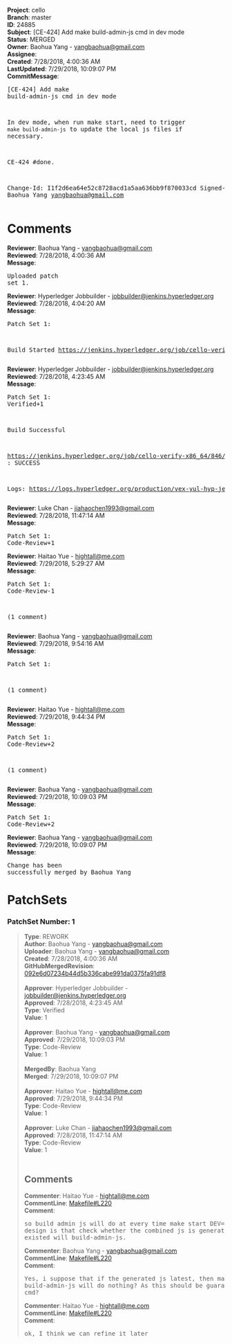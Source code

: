 <strong>Project</strong>: cello<br><strong>Branch</strong>: master<br><strong>ID</strong>: 24885<br><strong>Subject</strong>: [CE-424] Add make build-admin-js cmd in dev mode<br><strong>Status</strong>: MERGED<br><strong>Owner</strong>: Baohua Yang - yangbaohua@gmail.com<br><strong>Assignee</strong>:<br><strong>Created</strong>: 7/28/2018, 4:00:36 AM<br><strong>LastUpdated</strong>: 7/29/2018, 10:09:07 PM<br><strong>CommitMessage</strong>:<br><pre>[CE-424] Add make build-admin-js cmd in dev mode

In dev mode, when run make start, need to trigger
`make build-admin-js` to update the local js files if necessary.

CE-424 #done.

Change-Id: I1f2d6ea64e52c8728acd1a5aa636bb9f870033cd
Signed-off-by: Baohua Yang <yangbaohua@gmail.com>
</pre><h1>Comments</h1><strong>Reviewer</strong>: Baohua Yang - yangbaohua@gmail.com<br><strong>Reviewed</strong>: 7/28/2018, 4:00:36 AM<br><strong>Message</strong>: <pre>Uploaded patch set 1.</pre><strong>Reviewer</strong>: Hyperledger Jobbuilder - jobbuilder@jenkins.hyperledger.org<br><strong>Reviewed</strong>: 7/28/2018, 4:04:20 AM<br><strong>Message</strong>: <pre>Patch Set 1:

Build Started https://jenkins.hyperledger.org/job/cello-verify-x86_64/846/</pre><strong>Reviewer</strong>: Hyperledger Jobbuilder - jobbuilder@jenkins.hyperledger.org<br><strong>Reviewed</strong>: 7/28/2018, 4:23:45 AM<br><strong>Message</strong>: <pre>Patch Set 1: Verified+1

Build Successful 

https://jenkins.hyperledger.org/job/cello-verify-x86_64/846/ : SUCCESS

Logs: https://logs.hyperledger.org/production/vex-yul-hyp-jenkins-3/cello-verify-x86_64/846</pre><strong>Reviewer</strong>: Luke Chan - jiahaochen1993@gmail.com<br><strong>Reviewed</strong>: 7/28/2018, 11:47:14 AM<br><strong>Message</strong>: <pre>Patch Set 1: Code-Review+1</pre><strong>Reviewer</strong>: Haitao Yue - hightall@me.com<br><strong>Reviewed</strong>: 7/29/2018, 5:29:27 AM<br><strong>Message</strong>: <pre>Patch Set 1: Code-Review-1

(1 comment)</pre><strong>Reviewer</strong>: Baohua Yang - yangbaohua@gmail.com<br><strong>Reviewed</strong>: 7/29/2018, 9:54:16 AM<br><strong>Message</strong>: <pre>Patch Set 1:

(1 comment)</pre><strong>Reviewer</strong>: Haitao Yue - hightall@me.com<br><strong>Reviewed</strong>: 7/29/2018, 9:44:34 PM<br><strong>Message</strong>: <pre>Patch Set 1: Code-Review+2

(1 comment)</pre><strong>Reviewer</strong>: Baohua Yang - yangbaohua@gmail.com<br><strong>Reviewed</strong>: 7/29/2018, 10:09:03 PM<br><strong>Message</strong>: <pre>Patch Set 1: Code-Review+2</pre><strong>Reviewer</strong>: Baohua Yang - yangbaohua@gmail.com<br><strong>Reviewed</strong>: 7/29/2018, 10:09:07 PM<br><strong>Message</strong>: <pre>Change has been successfully merged by Baohua Yang</pre><h1>PatchSets</h1><h3>PatchSet Number: 1</h3><blockquote><strong>Type</strong>: REWORK<br><strong>Author</strong>: Baohua Yang - yangbaohua@gmail.com<br><strong>Uploader</strong>: Baohua Yang - yangbaohua@gmail.com<br><strong>Created</strong>: 7/28/2018, 4:00:36 AM<br><strong>GitHubMergedRevision</strong>: [092e6d07234b44d5b336cabe991da0375fa91df8](https://github.com/hyperledger-gerrit-archive/cello/commit/092e6d07234b44d5b336cabe991da0375fa91df8)<br><br><strong>Approver</strong>: Hyperledger Jobbuilder - jobbuilder@jenkins.hyperledger.org<br><strong>Approved</strong>: 7/28/2018, 4:23:45 AM<br><strong>Type</strong>: Verified<br><strong>Value</strong>: 1<br><br><strong>Approver</strong>: Baohua Yang - yangbaohua@gmail.com<br><strong>Approved</strong>: 7/29/2018, 10:09:03 PM<br><strong>Type</strong>: Code-Review<br><strong>Value</strong>: 1<br><br><strong>MergedBy</strong>: Baohua Yang<br><strong>Merged</strong>: 7/29/2018, 10:09:07 PM<br><br><strong>Approver</strong>: Haitao Yue - hightall@me.com<br><strong>Approved</strong>: 7/29/2018, 9:44:34 PM<br><strong>Type</strong>: Code-Review<br><strong>Value</strong>: 1<br><br><strong>Approver</strong>: Luke Chan - jiahaochen1993@gmail.com<br><strong>Approved</strong>: 7/28/2018, 11:47:14 AM<br><strong>Type</strong>: Code-Review<br><strong>Value</strong>: 1<br><br><h2>Comments</h2><strong>Commenter</strong>: Haitao Yue - hightall@me.com<br><strong>CommentLine</strong>: [Makefile#L220](https://github.com/hyperledger-gerrit-archive/cello/blob/092e6d07234b44d5b336cabe991da0375fa91df8/Makefile#L220)<br><strong>Comment</strong>: <pre>so build admin js will do at every time make start DEV=True, my design is that check whether the combined js is generated, if not existed will build-admin-js.</pre><strong>Commenter</strong>: Baohua Yang - yangbaohua@gmail.com<br><strong>CommentLine</strong>: [Makefile#L220](https://github.com/hyperledger-gerrit-archive/cello/blob/092e6d07234b44d5b336cabe991da0375fa91df8/Makefile#L220)<br><strong>Comment</strong>: <pre>Yes, i suppose that if the generated js latest, then make build-admin-js will do nothing? As this should be guaranteed by the make cmd?</pre><strong>Commenter</strong>: Haitao Yue - hightall@me.com<br><strong>CommentLine</strong>: [Makefile#L220](https://github.com/hyperledger-gerrit-archive/cello/blob/092e6d07234b44d5b336cabe991da0375fa91df8/Makefile#L220)<br><strong>Comment</strong>: <pre>ok, I think we can refine it later</pre></blockquote>